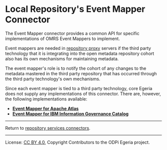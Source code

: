 <!-- SPDX-License-Identifier: CC-BY-4.0 -->
<!-- Copyright Contributors to the ODPi Egeria project. -->

# Local Repository's Event Mapper Connector

The Event Mapper connector provides a common API for
specific implementations of OMRS Event Mappers to implement.

Event mappers are needed in [repository proxy](../../../../admin-services/docs/concepts/repository-proxy.md)
servers if the third party technology that it is
integrating into the open metadata repository cohort
also has its own mechanisms for maintaining metadata.

The event mapper's role is to notify the cohort of any changes to
the metadata mastered in the third party repository
that has occurred through the third party technology's own mechanisms.

Since each event mapper is tied to a third party
technology, core Egeria does not supply any implementations of
this connector.  There are, however, the following
implementations available:

* **[Event Mapper for Apache Atlas](https://github.com/tcnt/egeria-connector-hadoop-ecosystem)**
* **[Event Mapper for IBM Information Governance Catalog](https://github.com/tcnt/egeria-connector-ibm-information-server)**


----
Return to [repository services connectors](.).


----
License: [CC BY 4.0](https://creativecommons.org/licenses/by/4.0/),
Copyright Contributors to the ODPi Egeria project.
